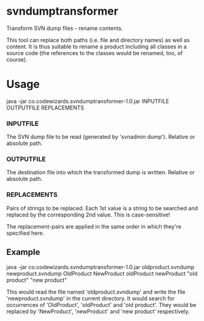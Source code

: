 # svndumptransformer
Transform SVN dump files - rename contents.

This tool can replace both paths (i.e. file and directory names) as well as content. It is thus suitable to rename a product including all classes in a source code (the references to the classes would be renamed, too, of course).

# Usage
java -jar co.codewizards.svndumptransformer-1.0.jar INPUTFILE OUTPUTFILE REPLACEMENTS

### INPUTFILE
The SVN dump file to be read (generated by 'svnadmin dump'). Relative or absolute path.

### OUTPUTFILE
The destination file into which the transformed dump is written. Relative or absolute path.

### REPLACEMENTS
Pairs of strings to be replaced. Each 1st value is a string to be searched and replaced by the corresponding 2nd value. This is case-sensitive!

The replacement-pairs are applied in the same order in which they're specified here.

## Example
java -jar co.codewizards.svndumptransformer-1.0.jar oldproduct.svndump newproduct.svndump OldProduct NewProduct oldProduct newProduct "old product" "new product"

This would read the file named 'oldproduct.svndump' and write the file 'newproduct.svndump' in the current directory. It would search for occurrences of 'OldProduct', 'oldProduct' and 'old product'. They would be replaced by 'NewProduct', 'newProduct' and 'new product' respectively.
